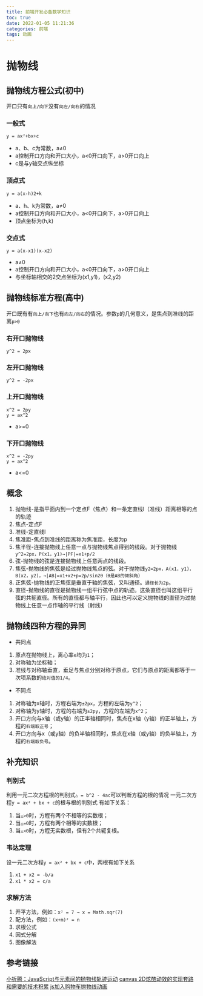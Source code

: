 ```yaml
---
title: 前端开发必备数学知识
toc: true
date: 2022-01-05 11:21:36
categories: 前端
tags: 动画
---
```


# 抛物线

## 抛物线方程公式(初中)
开口只有`向上/向下`没有`向左/向右`的情况

### 一般式
    y = ax²+bx+c

* a、b、c为常数，a≠0
* a控制开口方向和开口大小，a<0开口向下，a>0开口向上
* c是与y轴交点纵坐标

### 顶点式
    y = a(x-h)2+k

* a、h、k为常数，a≠0
* a控制开口方向和开口大小，a<0开口向下，a>0开口向上
* 顶点坐标为(h,k)

### 交点式
    y = a(x-x1)(x-x2)

* a≠0
* a控制开口方向和开口大小，a<0开口向下，a>0开口向上
* 与坐标轴相交的2交点坐标为(x1,y1)，(x2,y2)

## 抛物线标准方程(高中)
开口既有有`向上/向下`也有`向左/向右`的情况。参数`p`的几何意义，是焦点到准线的距离`p>0`

### 右开口抛物线
    y^2 = 2px

### 左开口抛物线
    y^2 = -2px

### 上开口抛物线
    x^2 = 2py
    y = ax^2
* a>=0

### 下开口抛物线
    x^2 = -2py
    y = ax^2
* a<=0

## 概念
1. 抛物线-是指平面内到一个定点F（焦点）和一条定直线l（准线）距离相等的点的轨迹
2. 焦点-定点F
3. 准线-定直线l
4. 焦准距-焦点到准线的距离称为焦准距，长度为p
5. 焦半径-连接抛物线上任意一点与抛物线焦点得到的线段。对于抛物线`y^2=2px，P(x1，y1)→|PF|=x1+p/2`
6. 弦-抛物线的弦是连接抛物线上任意两点的线段。
7. 焦弦-抛物线的焦弦是经过抛物线焦点的弦。对于抛物线`y2=2px，A(x1，y1)，B(x2，y2)，→|AB|=x1+x2+p=2p/sin2θ（θ是AB的倾斜角）`
8. 正焦弦-抛物线的正焦弦是垂直于轴的焦弦，又叫通径。`通径长为2p`。
9. 直径-抛物线的直径是抛物线一组平行弦中点的轨迹。这条直径也叫这组平行弦的共轭直径。所有的直径都与轴平行，因此也可以定义抛物线的直径为过抛物线上任意一点作轴的平行线（射线）


## 抛物线四种方程的异同

* 共同点
1. 原点在抛物线上，离心率`e`均为`1`；
2. 对称轴为坐标轴；
3. 准线与对称轴垂直，垂足与焦点分别对称于原点，它们与原点的距离都等于一次项系数的`绝对值的1/4`。

* 不同点
1. 对称轴为x轴时，方程右端为`±2px`，方程的左端为`y^2`；
2. 对称轴为y轴时，方程的右端为`±2py`，方程的左端为`x^2`；
3. 开口方向与x轴（或y轴）的正半轴相同时，焦点在x轴（y轴）的正半轴上，方程的`右端取正号`；
4. 开口方向与x（或y轴）的负半轴相同时，焦点在x轴（或y轴）的负半轴上，方程的`右端取负号`。

## 补充知识

### 判别式
利用一元二次方程根的判别式`△ = b^2 - 4ac`可以判断方程的根的情况
一元二次方程`y = ax² + bx + c`的根与根的判别式 有如下关系：
1. 当`△>0`时，方程有两个不相等的实数根；
2. 当`△=0`时，方程有两个相等的实数根；
3. 当`△<0`时，方程无实数根，但有2个共轭复根。

### 韦达定理
设一元二次方程`y = ax² + bx + c`中，两根有如下关系
1. `x1 + x2 = -b/a`
2. `x1 * x2 = c/a`

### 求解方法
1. 开平方法，例如：`x² = 7 → x = Math.sqr(7)`
2. 配方法，例如：`(x+m)² = n`
3. 求根公式
4. 因式分解
5. 图像解法


## 参考链接
[小折腾：JavaScript与元素间的抛物线轨迹运动](https://www.zhangxinxu.com/wordpress/2013/12/javascript-js-%e5%85%83%e7%b4%a0-%e6%8a%9b%e7%89%a9%e7%ba%bf-%e8%bf%90%e5%8a%a8-%e5%8a%a8%e7%94%bb/)
[canvas 2D炫酷动效的实现套路和需要的技术积累](https://www.zhangxinxu.com/wordpress/2017/03/canvas-2d-cool-affect-skills-technology/)
[js加入购物车抛物线动画](https://www.cnblogs.com/wangmeijian/p/5824176.html)